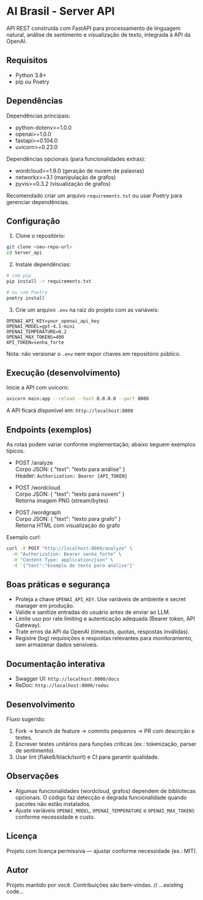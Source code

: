 # AI Brasil - Server API

API REST construída com FastAPI para processamento de linguagem natural, análise de sentimento e visualização de texto, integrada à API da OpenAI.

## Requisitos
- Python 3.8+
- pip ou Poetry

## Dependências
Dependências principais:
- python-dotenv>=1.0.0
- openai>=1.0.0
- fastapi>=0.104.0
- uvicorn>=0.23.0

Dependências opcionais (para funcionalidades extras):
- wordcloud>=1.9.0    (geração de nuvem de palavras)
- networkx>=3.1      (manipulação de grafos)
- pyvis>=0.3.2       (visualização de grafos)

Recomendado criar um arquivo `requirements.txt` ou usar Poetry para gerenciar dependências.

## Configuração
1. Clone o repositório:
```bash
git clone <seu-repo-url>
cd Server_api
```

2. Instale dependências:
```bash
# com pip
pip install -r requirements.txt

# ou com Poetry
poetry install
```

3. Crie um arquivo `.env` na raiz do projeto com as variáveis:
```env
OPENAI_API_KEY=your_openai_api_key
OPENAI_MODEL=gpt-4.1-mini
OPENAI_TEMPERATURE=0.2
OPENAI_MAX_TOKENS=400
API_TOKEN=senha_forte
```
Nota: não versionar o `.env` nem expor chaves em repositório público.

## Execução (desenvolvimento)
Inicie a API com uvicorn:
```bash
uvicorn main:app --reload --host 0.0.0.0 --port 8000
```
A API ficará disponível em: `http://localhost:8000`

## Endpoints (exemplos)
As rotas podem variar conforme implementação; abaixo seguem exemplos típicos.

- POST /analyze  
  Corpo JSON: { "text": "texto para análise" }  
  Header: `Authorization: Bearer {API_TOKEN}`

- POST /wordcloud  
  Corpo JSON: { "text": "texto para nuvem" }  
  Retorna imagem PNG (stream/bytes)

- POST /wordgraph  
  Corpo JSON: { "text": "texto para grafo" }  
  Retorna HTML com visualização do grafo

Exemplo curl:
```bash
curl -X POST "http://localhost:8000/analyze" \
  -H "Authorization: Bearer senha_forte" \
  -H "Content-Type: application/json" \
  -d '{"text":"Exemplo de texto para análise"}'
```

## Boas práticas e segurança
- Proteja a chave `OPENAI_API_KEY`. Use variáveis de ambiente e secret manager em produção.
- Valide e sanitize entradas do usuário antes de enviar ao LLM.
- Limite uso por rate limiting e autenticação adequada (Bearer token, API Gateway).
- Trate erros da API da OpenAI (timeouts, quotas, respostas inválidas).
- Registre (log) requisições e respostas relevantes para monitoramento, sem armazenar dados sensíveis.

## Documentação interativa
- Swagger UI: `http://localhost:8000/docs`
- ReDoc: `http://localhost:8000/redoc`

## Desenvolvimento
Fluxo sugerido:
1. Fork -> branch de feature -> commits pequenos -> PR com descrição e testes.
2. Escrever testes unitários para funções críticas (ex.: tokenização, parser de sentimento).
3. Usar lint (flake8/black/isort) e CI para garantir qualidade.

## Observações
- Algumas funcionalidades (wordcloud, grafos) dependem de bibliotecas opcionais. O código faz detecção e degrada funcionalidade quando pacotes não estão instalados.
- Ajuste variáveis `OPENAI_MODEL`, `OPENAI_TEMPERATURE` e `OPENAI_MAX_TOKENS` conforme necessidade e custo.

## Licença
Projeto com licença permissiva — ajustar conforme necessidade (ex.: MIT).

## Autor
Projeto mantido por você. Contribuições são bem-vindas.
// ...existing code...